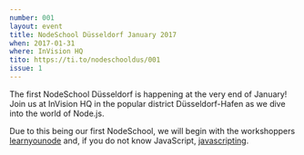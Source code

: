 ```yaml
---
number: 001
layout: event
title: NodeSchool Düsseldorf January 2017
when: 2017-01-31
where: InVision HQ
tito: https://ti.to/nodeschooldus/001
issue: 1
---
```


The first NodeSchool Düsseldorf is happening at the very end
of January! Join us at InVision HQ in the popular district
Düsseldorf-Hafen as we dive into the world of Node.js.

Due to this being our first NodeSchool, we will begin with the
workshoppers [learnyounode] and, if you do not know JavaScript,
[javascripting]. 

[learnyounode]: http://github.com/workshopper/learnyounode
[javascripting]: http://github.com/sethvincent/javascripting
